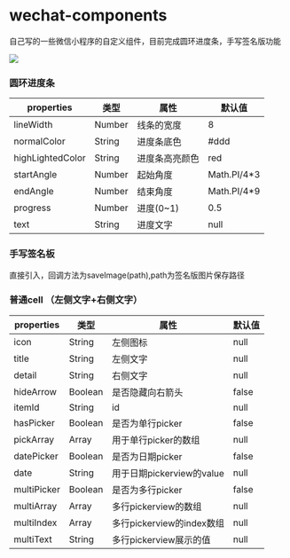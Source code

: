 # wechat-components
自己写的一些微信小程序的自定义组件，目前完成圆环进度条，手写签名版功能

![](https://github.com/czl0325/wechat-components/blob/master/demo.gif?raw=true)

### 圆环进度条

|properties    |  类型         |    属性 |  默认值|
|--------------|   -----------|  ------ | -----|
|lineWidth	|	Number	|  	线条的宽度 | 8|
|normalColor	|	String	|  	进度条底色 | #ddd|
|highLightedColor	|	String	|  	进度条高亮颜色 | red|
|startAngle	|	Number	|  	起始角度 | Math.PI/4*3|
|endAngle	|	Number	|  	结束角度 | Math.PI/4*9|
|progress	|	Number	|  	进度(0~1) | 0.5|
|text	|	String	|  	进度文字 | null|



### 手写签名板


直接引入，回调方法为saveImage(path),path为签名版图片保存路径


### 普通cell  （左侧文字+右侧文字）

|properties    |  类型         |    属性 |  默认值|
|--------------|   -----------|  ------ | -----|
|icon	|	String	|  	左侧图标 | null|
|title	|	String	|  	左侧文字 | null|
|detail	|	String	|  	右侧文字 | null|
|hideArrow	|	Boolean	|  	是否隐藏向右箭头 | false|
|itemId	|	String	|  	id | null|
|hasPicker	|	Boolean	|  	是否为单行picker | false|
|pickArray	|	Array	|  	用于单行picker的数组 | null|
|datePicker	|	Boolean	|  	是否为日期picker | false|
|date	|	String	|  	用于日期pickerview的value | null|
|multiPicker	|	Boolean	|  	是否为多行picker | false|
|multiArray	|	Array	|  	多行pickerview的数组 | null|
|multiIndex	|	Array	|  	多行pickerview的index数组 | null|
|multiText	|	String	|  	多行pickerview展示的值 | null|




